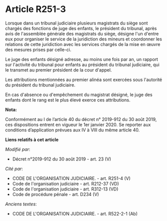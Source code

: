 # Article R251-3

Lorsque dans un   tribunal judiciaire plusieurs magistrats du siège sont chargés des fonctions de juge des enfants, le
président du tribunal, après avis de l'assemblée générale des magistrats du siège, désigne l'un d'entre eux pour organiser le
service de la juridiction des mineurs et coordonner les relations de cette juridiction avec les services chargés de la mise
en œuvre des mesures prises par celle-ci. 

Le juge des enfants désigné adresse, au moins une fois par an, un rapport sur l'activité du tribunal pour enfants au
président du   tribunal judiciaire, qui le transmet au premier président de la cour d'appel. 

Les attributions mentionnées au premier alinéa sont exercées sous l'autorité du président du   tribunal judiciaire. 

En cas d'absence ou d'empêchement du magistrat désigné, le juge des enfants dont le rang est le plus élevé exerce ces
attributions.

**Nota:**

Conformément au I de l’article 40 du décret n° 2019-912 du 30 août 2019, ces dispositions entrent en vigueur le 1er janvier
2020. Se reporter aux conditions d’application prévues aux IV à VIII du même article 40.

**Liens relatifs à cet article**

_Modifié par_:

  - Décret n°2019-912 du 30 août 2019 - art. 23 (V)

_Cité par_:

  - CODE DE L'ORGANISATION JUDICIAIRE. - art. R251-4 (V)
  - Code de l'organisation judiciaire - art. R212-37 (VD)
  - Code de l'organisation judiciaire - art. R312-13 (VD)
  - Code de procédure pénale - art. D234 (V)

_Anciens textes_:

  - CODE DE L'ORGANISATION JUDICIAIRE. - art. R522-2-1 (Ab)
